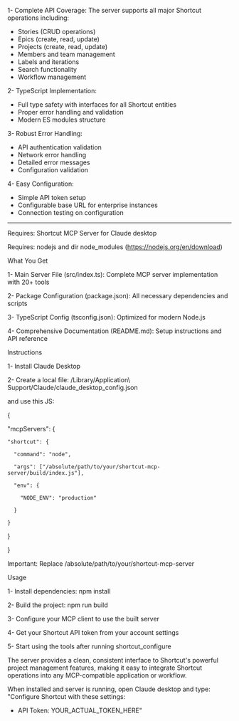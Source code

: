 1- Complete API Coverage: The server supports all major Shortcut operations including:
- Stories (CRUD operations)
- Epics (create, read, update)
- Projects (create, read, update)
- Members and team management
- Labels and iterations
- Search functionality
- Workflow management

2- TypeScript Implementation:
- Full type safety with interfaces for all Shortcut entities
- Proper error handling and validation
- Modern ES modules structure

3- Robust Error Handling:
- API authentication validation
- Network error handling
- Detailed error messages
- Configuration validation

4- Easy Configuration:
- Simple API token setup
- Configurable base URL for enterprise instances
- Connection testing on configuration


-----

Requires: Shortcut MCP Server for Claude desktop

Requires: nodejs and dir node_modules (https://nodejs.org/en/download)

What You Get

1- Main Server File (src/index.ts): Complete MCP server implementation with 20+ tools

2- Package Configuration (package.json): All necessary dependencies and scripts

3- TypeScript Config (tsconfig.json): Optimized for modern Node.js

4- Comprehensive Documentation (README.md): Setup instructions and API reference

Instructions

1- Install Claude Desktop

2- Create a local file: /Library/Application\ Support/Claude/claude_desktop_config.json

and use this JS:

{

  "mcpServers": {
  
    "shortcut": {
    
      "command": "node",
      
      "args": ["/absolute/path/to/your/shortcut-mcp-server/build/index.js"],
      
      "env": {
      
        "NODE_ENV": "production"
        
      }
      
    }
    
  }
  
}


Important: Replace /absolute/path/to/your/shortcut-mcp-server

Usage

1- Install dependencies: npm install

2- Build the project: npm run build

3- Configure your MCP client to use the built server

4- Get your Shortcut API token from your account settings

5- Start using the tools after running shortcut_configure

The server provides a clean, consistent interface to Shortcut's powerful project management features, making it easy to integrate Shortcut operations into any MCP-compatible application or workflow.

When installed and server is running, open Claude desktop and type: "Configure Shortcut with these settings:
- API Token: YOUR_ACTUAL_TOKEN_HERE"
